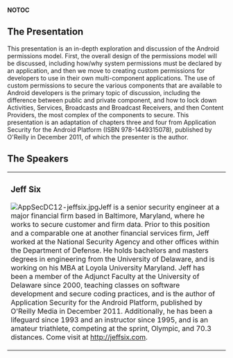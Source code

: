 <noinclude></noinclude> __NOTOC__

## The Presentation

This presentation is an in-depth exploration and discussion of the
Android permissions model. First, the overall design of the permissions
model will be discussed, including how/why system permissions must be
declared by an application, and then we move to creating custom
permissions for developers to use in their own multi-component
applications. The use of custom permissions to secure the various
components that are available to Android developers is the primary topic
of discussion, including the difference between public and private
component, and how to lock down Activities, Services, Broadcasts and
Broadcast Receivers, and then Content Providers, the most complex of the
components to secure.
This presentation is an adaptation of chapters three and four from
Application Security for the Android Platform (ISBN 978-1449315078),
published by O'Reilly in December 2011, of which the presenter is the
author.

## The Speakers

<table>

<tr>

<td>

### Jeff Six

![AppSecDC12-jeffsix.jpg](AppSecDC12-jeffsix.jpg
"AppSecDC12-jeffsix.jpg")Jeff is a senior security engineer at a major
financial firm based in Baltimore, Maryland, where he works to secure
customer and firm data. Prior to this position and a comparable one at
another financial services firm, Jeff worked at the National Security
Agency and other offices within the Department of Defense. He holds
bachelors and masters degrees in engineering from the University of
Delaware, and is working on his MBA at Loyola University Maryland. Jeff
has been a member of the Adjunct Faculty at the University of Delaware
since 2000, teaching classes on software development and secure coding
practices, and is the author of Application Security for the Android
Platform, published by O'Reilly Media in December 2011. Additionally, he
has been a lifeguard since 1993 and an instructor since 1995, and is an
amateur triathlete, competing at the sprint, Olympic, and 70.3
distances. Come visit at <http://jeffsix.com>.

</td>

</tr>

</table>

<noinclude></noinclude>